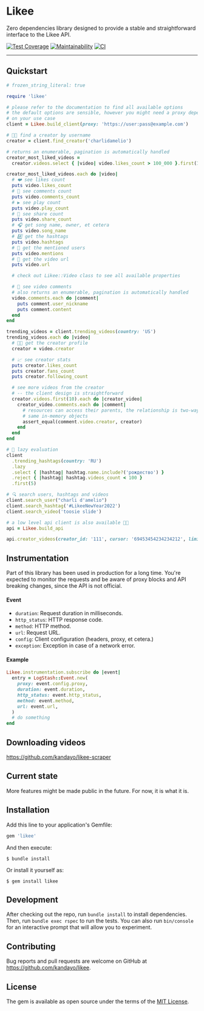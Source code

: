 # Likee

Zero dependencies library designed to provide a stable and straightforward
interface to the Likee API.

[![Test Coverage](https://api.codeclimate.com/v1/badges/25ef2b2e4eb6be569fa9/test_coverage)](https://codeclimate.com/github/kandayo/likee/test_coverage)
[![Maintainability](https://api.codeclimate.com/v1/badges/25ef2b2e4eb6be569fa9/maintainability)](https://codeclimate.com/github/kandayo/likee/maintainability)
[![CI](https://github.com/kandayo/likee/actions/workflows/main.yml/badge.svg)](https://github.com/kandayo/likee/actions/workflows/main.yml)

---

## Quickstart

```rb
# frozen_string_literal: true

require 'likee'

# please refer to the documentation to find all available options
# the default options are sensible, however you might need a proxy depending
# on your use case
client = Likee.build_client(proxy: 'https://user:pass@example.com')

# 💃🏻 find a creator by username
creator = client.find_creator('charlidamelio')

# returns an enumerable, pagination is automatically handled
creator_most_liked_videos =
  creator.videos.select { |video| video.likes_count > 100_000 }.first(10)

creator_most_liked_videos.each do |video|
  # ❤️ see likes count
  puts video.likes_count
  # 💬 see comments count
  puts video.comments_count
  # ▶️ see play count
  puts video.play_count
  # 🔗 see share count
  puts video.share_count
  # 🎧 get song name, owner, et cetera
  puts video.song_name
  # #️⃣ get the hashtags
  puts video.hashtags
  # 🔔 get the mentioned users
  puts video.mentions
  # 🎥 get the video url
  puts video.url

  # check out Likee::Video class to see all available properties

  # 💬 see video comments
  # also returns an enumerable, pagination is automatically handled
  video.comments.each do |comment|
    puts comment.user_nickname
    puts comment.content
  end
end

trending_videos = client.trending_videos(country: 'US')
trending_videos.each do |video|
  # 💃🏻 get the creator profile
  creator = video.creator

  # 📈 see creator stats
  puts creator.likes_count
  puts creator.fans_count
  puts creator.following_count

  # see more videos from the creator
  # -- the client design is straightforward
  creator.videos.first(10).each do |creator_video|
    creator_video.comments.each do |comment|
      # resources can access their parents, the relationship is two-way
      # same in-memory objects
      assert_equal(comment.video.creator, creator)
    end
  end
end

# 🎄 lazy evaluation
client
  .trending_hashtags(country: 'RU')
  .lazy
  .select { |hashtag| hashtag.name.include?('рождество') }
  .reject { |hashtag| hashtag.videos_count < 100 }
  .first(5)

# 🔍 search users, hashtags and videos
client.search_user("charli d'amelio")
client.search_hashtag('#LikeeNewYear2022')
client.search_video('toosie slide')

# a low level api client is also available 🤘🏻
api = Likee.build_api

api.creator_videos(creator_id: '111', cursor: '69453454234234212', limit: 30)
```

## Instrumentation

Part of this library has been used in production for a long time. You're
expected to monitor the requests and be aware of proxy blocks and API breaking
changes, since the API is not official.

#### Event

 - `duration`: Request duration in milliseconds.
 - `http_status`: HTTP response code.
 - `method`: HTTP method.
 - `url`: Request URL.
 - `config`: Client configuration (headers, proxy, et cetera.)
 - `exception`: Exception in case of a network error.

#### Example

```rb
Likee.instrumentation.subscribe do |event|
  entry = LogStash::Event.new(
    proxy: event.config.proxy,
    duration: event.duration,
    http_status: event.http_status,
    method: event.method,
    url: event.url,
  )
  # do something
end
```

## Downloading videos

https://github.com/kandayo/likee-scraper

## Current state

More features might be made public in the future. For now, it is what it is.

## Installation

Add this line to your application's Gemfile:

```ruby
gem 'likee'
```

And then execute:

    $ bundle install

Or install it yourself as:

    $ gem install likee

## Development

After checking out the repo, run `bundle install` to install dependencies.
Then, run `bundle exec rspec` to run the tests. You can also run `bin/console`
for an interactive prompt that will allow you to experiment.

## Contributing

Bug reports and pull requests are welcome on GitHub at
https://github.com/kandayo/likee.

## License

The gem is available as open source under the terms of the [MIT License](https://opensource.org/licenses/MIT).
